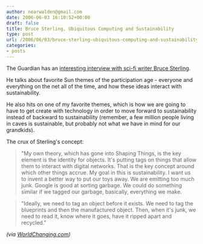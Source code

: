 ```yaml
---
author: nearwalden@gmail.com
date: 2006-06-03 16:10:52+00:00
draft: false
title: Bruce Sterling, Ubiquitous Computing and Sustainability
type: post
url: /2006/06/03/bruce-sterling-ubiquitous-computing-and-sustainability/
categories:
- posts
---
```


The Guardian has an [interesting interview with sci-fi writer Bruce Sterling](http://technology.guardian.co.uk/weekly/story/0,,1786641,00.html).  





He talks about favorite Sun themes of the participation age - everyone and everything on the net all of the time, and how these ideas interact with sustainability. 





He also hits on one of my favorite themes, which is how we are going to have to get create with technology in order to move forward to sustainability instead of backward to sustainability (remember, a few million people living in caves is sustainable, but probably not what we have in mind for our grandkids).  





The crux of Sterling's concept:





<blockquote>"My own theory, which has gone into Shaping Things, is the key element is the identity for objects. It's putting tags on things that allow them to interact with digital networks. That is the key concept around which other things accrue. My goal in this is sustainability. I want us to invent a better way to put our toys away. We are emitting too much junk. Google is good at sorting garbage. We could do something similar if we tagged our garbage, basically, everything we make.</blockquote>





<blockquote>"Ideally, we need to tag an object before it exists. We need to tag the blueprints and then the manufactured object. Then, when it's junk, we need to read it, know where it goes, have it ripped apart and recycled."</blockquote>





_(via [WorldChanging.com](http://www.worldchanging.com))_



